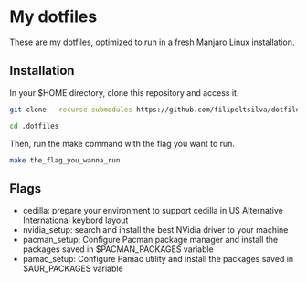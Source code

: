 # My dotfiles

These are my dotfiles, optimized to run in a fresh Manjaro Linux installation.

## Installation

In your $HOME directory, clone this repository and access it.

```bash
git clone --recurse-submodules https://github.com/filipeltsilva/dotfiles .dotfiles

cd .dotfiles
```

Then, run the make command with the flag you want to run.

```bash
make the_flag_you_wanna_run
```

## Flags

- cedilla: prepare your environment to support cedilla in US Alternative International keybord layout
- nvidia_setup: search and install the best NVidia driver to your machine
- pacman_setup: Configure Pacman package manager and install the packages saved in $PACMAN_PACKAGES variable
- pamac_setup: Configure Pamac utility and install the packages saved in $AUR_PACKAGES variable
